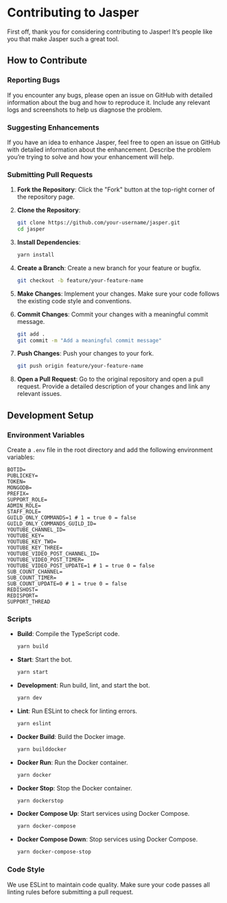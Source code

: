 # Contributing to Jasper

First off, thank you for considering contributing to Jasper! It’s people like you that make Jasper such a great tool.

## How to Contribute

### Reporting Bugs

If you encounter any bugs, please open an issue on GitHub with detailed information about the bug and how to reproduce it. Include any
relevant logs and screenshots to help us diagnose the problem.

### Suggesting Enhancements

If you have an idea to enhance Jasper, feel free to open an issue on GitHub with detailed information about the enhancement. Describe the
problem you’re trying to solve and how your enhancement will help.

### Submitting Pull Requests

1. **Fork the Repository**: Click the "Fork" button at the top-right corner of the repository page.

2. **Clone the Repository**:
    ```sh
    git clone https://github.com/your-username/jasper.git
    cd jasper
    ```

3. **Install Dependencies**:
    ```sh
    yarn install
    ```

4. **Create a Branch**: Create a new branch for your feature or bugfix.
    ```sh
    git checkout -b feature/your-feature-name
    ```

5. **Make Changes**: Implement your changes. Make sure your code follows the existing code style and conventions.

6. **Commit Changes**: Commit your changes with a meaningful commit message.
    ```sh
    git add .
    git commit -m "Add a meaningful commit message"
    ```

7. **Push Changes**: Push your changes to your fork.
    ```sh
    git push origin feature/your-feature-name
    ```

8. **Open a Pull Request**: Go to the original repository and open a pull request. Provide a detailed description of your changes and link
   any relevant issues.

## Development Setup

### Environment Variables

Create a `.env` file in the root directory and add the following environment variables:

```dotenv
BOTID=
PUBLICKEY=
TOKEN=
MONGODB=
PREFIX=
SUPPORT_ROLE=
ADMIN_ROLE=
STAFF_ROLE=
GUILD_ONLY_COMMANDS=1 # 1 = true 0 = false
GUILD_ONLY_COMMANDS_GUILD_ID=
YOUTUBE_CHANNEL_ID=
YOUTUBE_KEY=
YOUTUBE_KEY_TWO=
YOUTUBE_KEY_THREE=
YOUTUBE_VIDEO_POST_CHANNEL_ID=
YOUTUBE_VIDEO_POST_TIMER=
YOUTUBE_VIDEO_POST_UPDATE=1 # 1 = true 0 = false
SUB_COUNT_CHANNEL=
SUB_COUNT_TIMER=
SUB_COUNT_UPDATE=0 # 1 = true 0 = false
REDISHOST=
REDISPORT=
SUPPORT_THREAD
```

### Scripts

- **Build**: Compile the TypeScript code.
    ```sh
    yarn build
    ```

- **Start**: Start the bot.
    ```sh
    yarn start
    ```

- **Development**: Run build, lint, and start the bot.
    ```sh
    yarn dev
    ```

- **Lint**: Run ESLint to check for linting errors.
    ```sh
    yarn eslint
    ```

- **Docker Build**: Build the Docker image.
    ```sh
    yarn builddocker
    ```

- **Docker Run**: Run the Docker container.
    ```sh
    yarn docker
    ```

- **Docker Stop**: Stop the Docker container.
    ```sh
    yarn dockerstop
    ```

- **Docker Compose Up**: Start services using Docker Compose.
    ```sh
    yarn docker-compose
    ```

- **Docker Compose Down**: Stop services using Docker Compose.
    ```sh
    yarn docker-compose-stop
    ```

### Code Style

We use ESLint to maintain code quality. Make sure your code passes all linting rules before submitting a pull request.
